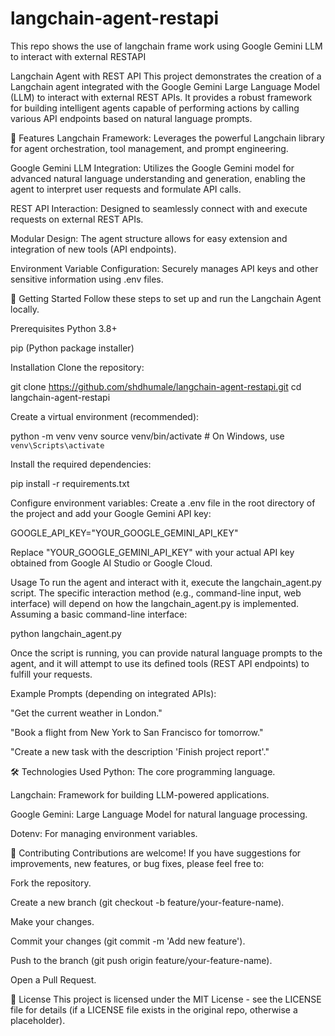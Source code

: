 # langchain-agent-restapi
This repo shows the use of langchain frame work using Google Gemini LLM to interact with external RESTAPI

Langchain Agent with REST API
This project demonstrates the creation of a Langchain agent integrated with the Google Gemini Large Language Model (LLM) to interact with external REST APIs. It provides a robust framework for building intelligent agents capable of performing actions by calling various API endpoints based on natural language prompts.

🌟 Features
Langchain Framework: Leverages the powerful Langchain library for agent orchestration, tool management, and prompt engineering.

Google Gemini LLM Integration: Utilizes the Google Gemini model for advanced natural language understanding and generation, enabling the agent to interpret user requests and formulate API calls.

REST API Interaction: Designed to seamlessly connect with and execute requests on external REST APIs.

Modular Design: The agent structure allows for easy extension and integration of new tools (API endpoints).

Environment Variable Configuration: Securely manages API keys and other sensitive information using .env files.

🚀 Getting Started
Follow these steps to set up and run the Langchain Agent locally.

Prerequisites
Python 3.8+

pip (Python package installer)

Installation
Clone the repository:

git clone https://github.com/shdhumale/langchain-agent-restapi.git
cd langchain-agent-restapi

Create a virtual environment (recommended):

python -m venv venv
source venv/bin/activate  # On Windows, use `venv\Scripts\activate`

Install the required dependencies:

pip install -r requirements.txt

Configure environment variables:
Create a .env file in the root directory of the project and add your Google Gemini API key:

GOOGLE_API_KEY="YOUR_GOOGLE_GEMINI_API_KEY"

Replace "YOUR_GOOGLE_GEMINI_API_KEY" with your actual API key obtained from Google AI Studio or Google Cloud.

Usage
To run the agent and interact with it, execute the langchain_agent.py script. The specific interaction method (e.g., command-line input, web interface) will depend on how the langchain_agent.py is implemented. Assuming a basic command-line interface:

python langchain_agent.py

Once the script is running, you can provide natural language prompts to the agent, and it will attempt to use its defined tools (REST API endpoints) to fulfill your requests.

Example Prompts (depending on integrated APIs):

"Get the current weather in London."

"Book a flight from New York to San Francisco for tomorrow."

"Create a new task with the description 'Finish project report'."

🛠️ Technologies Used
Python: The core programming language.

Langchain: Framework for building LLM-powered applications.

Google Gemini: Large Language Model for natural language processing.

Dotenv: For managing environment variables.

🤝 Contributing
Contributions are welcome! If you have suggestions for improvements, new features, or bug fixes, please feel free to:

Fork the repository.

Create a new branch (git checkout -b feature/your-feature-name).

Make your changes.

Commit your changes (git commit -m 'Add new feature').

Push to the branch (git push origin feature/your-feature-name).

Open a Pull Request.

📄 License
This project is licensed under the MIT License - see the LICENSE file for details (if a LICENSE file exists in the original repo, otherwise a placeholder).
